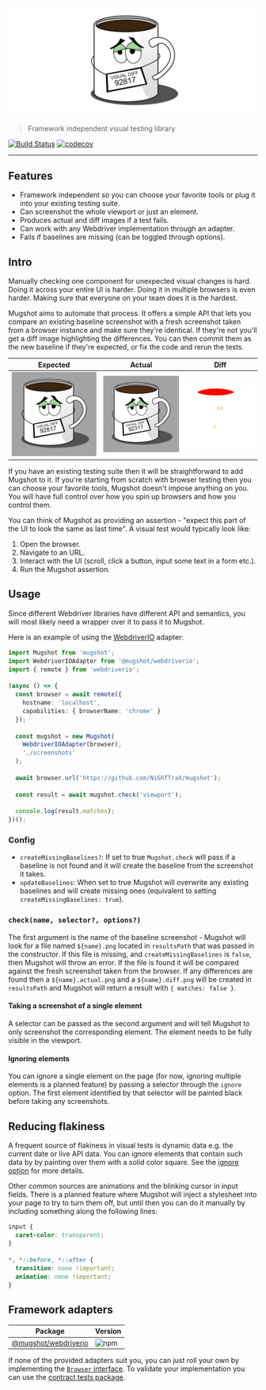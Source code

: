 ![logo](logo.png)

> Framework independent visual testing library

[![Build Status](https://travis-ci.com/NiGhTTraX/mugshot.svg?branch=master)](https://travis-ci.com/NiGhTTraX/mugshot) [![codecov](https://codecov.io/gh/NiGhTTraX/mugshot/branch/master/graph/badge.svg)](https://codecov.io/gh/NiGhTTraX/mugshot)

----

## Features

- Framework independent so you can choose your favorite tools or plug it into your existing testing suite.
- Can screenshot the whole viewport or just an element.
- Produces actual and diff images if a test fails.
- Can work with any Webdriver implementation through an adapter.
- Fails if baselines are missing (can be toggled through options).


## Intro

Manually checking one component for unexpected visual changes is hard. Doing it across your entire UI is harder. Doing it in multiple browsers is even harder. Making sure that everyone on your team does it is the hardest.

Mugshot aims to automate that process. It offers a simple API that lets you compare an existing baseline screenshot with a fresh screenshot taken from a browser instance and make sure they're identical. If they're not you'll get a diff image highlighting the differences. You can then commit them as the new baseline if they're expected, or fix the code and rerun the tests.

Expected | Actual | Diff
---------|--------|-----
![expected](./expected.png) | ![actual](./actual.png) | ![diff](./diff.png)

If you have an existing testing suite then it will be straightforward to add Mugshot to it. If you're starting from scratch with browser testing then you can choose your favorite tools, Mugshot doesn't impose anything on you. You will have full control over how you spin up browsers and how you control them. 

You can think of Mugshot as providing an assertion - "expect this part of the UI to look the same as last time". A visual test would typically look like:

1. Open the browser.
2. Navigate to an URL.
3. Interact with the UI (scroll, click a button, input some text in a form etc.).
4. Run the Mugshot assertion.


## Usage

Since different Webdriver libraries have different API and semantics, you will most likely need a wrapper over it to pass it to Mugshot.

Here is an example of using the [WebdriverIO](https://webdriver.io/) adapter:

```typescript
import Mugshot from 'mugshot';
import WebdriverIOAdapter from '@mugshot/webdriverio';
import { remote } from 'webdriverio';

(async () => {
  const browser = await remote({
    hostname: 'localhost',
    capabilities: { browserName: 'chrome' }
  });
  
  const mugshot = new Mugshot(
    WebdriverIOAdapter(browser),
    './screenshots'
  );
  
  await browser.url('https://github.com/NiGhTTraX/mugshot');
  
  const result = await mugshot.check('viewport');
  
  console.log(result.matches);
})();
```

### Config

- `createMissingBaselines?`: If set to true `Mugshot.check` will pass if a baseline is not found and it will create the baseline from the screenshot it takes.
- `updateBaselines`: When set to true Mugshot will overwrite any existing baselines and will create missing ones (equivalent to setting `createMissingBaselines: true`).


### `check(name, selector?, options?)`

The first argument is the name of the baseline screenshot - Mugshot will look for a file named `${name}.png` located in `resultsPath` that was passed in the constructor. If this file is missing, and `createMissingBaselines` is `false`, then Mugshot will throw an error. If the file is found it will be compared against the fresh screenshot taken from the browser. If any differences are found then a `${name}.actual.png` and a `${name}.diff.png` will be created in `resultsPath` and Mugshot will return a result with `{ matches: false }`.


#### Taking a screenshot of a single element

A selector can be passed as the second argument and will tell Mugshot to only screenshot the corresponding element. The element needs to be fully visible in the viewport.


#### Ignoring elements

You can ignore a single element on the page (for now, ignoring multiple elements is a planned feature) by passing a selector through the `ignore` option. The first element identified by that selector will be painted black before taking any screenshots.


## Reducing flakiness

A frequent source of flakiness in visual tests is dynamic data e.g. the current date or live API data. You can ignore elements that contain such data by by painting over them with a solid color square. See the [ignore option](./packages/mugshot/README.md#ignoring-elements) for more details.

Other common sources are animations and the blinking cursor in input fields. There is a planned feature where Mugshot will inject a stylesheet into your page to try to turn them off, but until then you can do it manually by including something along the following lines:

```css
input {
  caret-color: transparent;
}

*, *::before, *::after {
  transition: none !important;
  animation: none !important;
}
```


## Framework adapters

Package | Version
--------|--------
[@mugshot/webdriverio](./packages/webdriverio) | ![npm](https://img.shields.io/npm/v/@mugshot/webdriverio.svg)

If none of the provided adapters suit you, you can just roll your own by implementing the [`Browser` interface](./packages/mugshot/src/interfaces/browser.ts). To validate your implementation you can use the [contract tests package](./packages/browser-contract).
